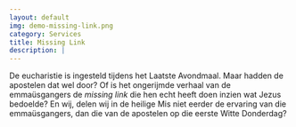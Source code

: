 ```yaml
---
layout: default
img: demo-missing-link.png
category: Services
title: Missing Link
description: |
---
```

De eucharistie is ingesteld tijdens het Laatste Avondmaal. Maar hadden de apostelen dat wel door? Of is het ongerijmde verhaal van de emmaüsgangers de *missing link* die hen echt heeft doen inzien wat Jezus bedoelde? En wij, delen wij in de heilige Mis niet eerder de ervaring van die emmaüsgangers, dan die van de apostelen op die eerste Witte Donderdag?
